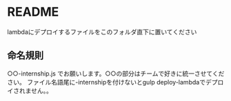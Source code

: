 # README
lambdaにデプロイするファイルをこのフォルダ直下に置いてください

## 命名規則
○○-internship.js でお願いします。○○の部分はチームで好きに統一させてください。
ファイル名語尾に-internshipを付けないとgulp deploy-lambdaでデプロイされません。。
